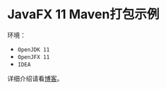 # JavaFX 11 Maven打包示例

环境：

- `OpenJDK 11`
- `OpenJFX 11`
- `IDEA`

详细介绍请看[博客](https://www.cnblogs.com/6b7b5fc3/p/12990161.html)。
